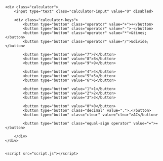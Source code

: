 <!DOCTYPE html>
<html lang="en">
<head>
    <meta charset="UTF-8">
    <meta http-equiv="X-UA-Compatible" content="IE=edge">
    <meta name="viewport" content="width=device-width, initial-scale=1.0">
    <link rel="stylesheet" href="style.css">
    <title>Hesap Makinesi</title>
</head>
<body>
    

    <div class="calculator">
        <input type="text" class="calculator-input" value="0" disabled>

        <div class="calculator-keys">
            <button type="button" class="operator" value="+">+</button>
            <button type="button" class="operator" value="-">-</button>
            <button type="button" class="operator" value="*">&times;</button>
            <button type="button" class="operator" value="/">&divide;</button>

            <button type="button" value="7">7</button>
            <button type="button" value="8">8</button>
            <button type="button" value="9">9</button>

            <button type="button" value="4">4</button>
            <button type="button" value="5">5</button>
            <button type="button" value="6">6</button>

            <button type="button" value="1">1</button>
            <button type="button" value="2">2</button>
            <button type="button" value="3">3</button>

            <button type="button" value="0">0</button>
            <button type="button" class="decimal" value=".">.</button>
            <button type="button" class="clear" value="clear">AC</button>

            <button type="button" class="equal-sign operator" value="=">=</button>

        </div>
    </div>


    <script src="script.js"></script>
</body>
</html>
